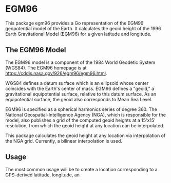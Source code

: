 # EGM96

This package egm96 provides a Go representation of the EGM96 geopotential model of the Earth.
It calculates the geoid height of the 1996 Earth Gravitational Model (EGM96) for a given latitude and longitude.

## The EGM96 Model
The EGM96 model is a component of the 1984 World Geodetic System (WGS84).
The EGM96 homepage is at https://cddis.nasa.gov/926/egm96/egm96.html.

WGS84 defines a datum surface which is an ellipsoid whose center coincides with the Earth's center of mass.
EGM96 defines a "geoid," a gravitational equipotential surface, relative to this datum surface.
As an equipotential surface, the geoid also corresponds to Mean Sea Level.

EGM96 is specified as a spherical harmonics series of degree 360.
The National Geospatial-Intelligence Agency (NGA), which is responsible for the model,
also publishes a grid of the computed geoid heights at a 15'x15' resolution, from which
the geoid height at any location can be interpolated.

This package calculates the geoid height at any location via interpolation of the NGA grid.
Currently, a bilinear interpolation is used.

## Usage
The most common usage will be to create a location corresponding to
a GPS-derived latitude, longitude, an